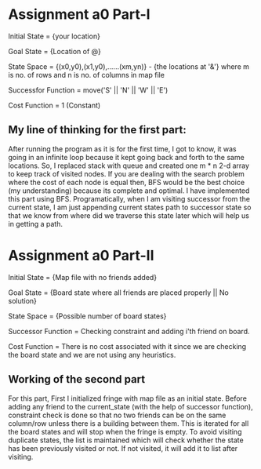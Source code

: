 # Assignment a0 Part-I

Initial State = {your location}

Goal State = {Location of @}

State Space = {(x0,y0),(x1,y0),......(xm,yn)} - {the locations at '&'} where m is no. of rows and n is no. of columns in map file

Successfor Function = move('S' || 'N' || 'W' || 'E')

Cost Function = 1 (Constant)

## My line of thinking for the first part:
After running the program as it is for the first time, I got to know, 
it was going in an infinite loop because it kept going back and forth to the same locations. 
So, I replaced stack with queue and created one m * n 2-d array to keep track of visited nodes. 
If you are dealing with the search problem where the cost of each node is equal then, 
BFS would be the best choice (my understanding) because its complete and optimal. 
I have implemented this part using BFS. Programatically, when I am visiting successor from the current state, 
I am just appending current states path to successor state so that we know from where did we traverse this state later 
which will help us in getting a path.


# Assignment a0 Part-II

Initial State = {Map file with no friends added}

Goal State = {Board state where all friends are placed properly || No solution}

State Space = {Possible number of board states}

Successor Function = Checking constraint and adding i'th friend on board. 

Cost Function = There is no cost associated with it since we are checking the board state and we are not using any heuristics.

## Working of the second part

For this part, First I initialized fringe with map file as an initial state. 
Before adding any friend to the current_state (with the help of successor function), constraint check is done so that no two friends can be on the same column/row unless there is a building between them. 
This is iterated for all the board states and will stop when the fringe is empty.
To avoid visiting duplicate states, the list is maintained which will check whether the state has been previously visited or not. 
If not visited, it will add it to list after visiting. 



